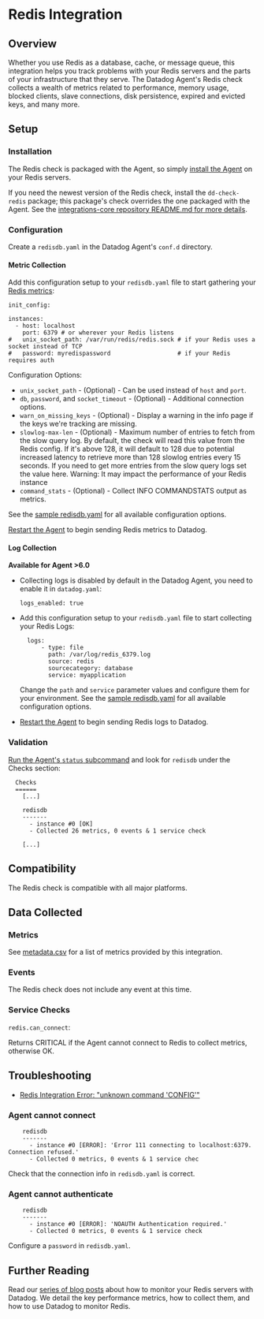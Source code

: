 # Redis Integration

## Overview

Whether you use Redis as a database, cache, or message queue, this integration helps you track problems with your Redis servers and the parts of your infrastructure that they serve. The Datadog Agent's Redis check collects a wealth of metrics related to performance, memory usage, blocked clients, slave connections, disk persistence, expired and evicted keys, and many more.

## Setup
### Installation

The Redis check is packaged with the Agent, so simply [install the Agent](https://app.datadoghq.com/account/settings#agent) on your Redis servers.

If you need the newest version of the Redis check, install the `dd-check-redis` package; this package's check overrides the one packaged with the Agent. See the [integrations-core repository README.md for more details](https://docs.datadoghq.com/agent/faq/install-core-extra/).

### Configuration

Create a `redisdb.yaml` in the Datadog Agent's `conf.d` directory.

#### Metric Collection

Add this configuration setup to your `redisdb.yaml` file to start gathering your [Redis metrics](#metrics):

```
init_config:

instances:
  - host: localhost
    port: 6379 # or wherever your Redis listens
#   unix_socket_path: /var/run/redis/redis.sock # if your Redis uses a socket instead of TCP
#   password: myredispassword                   # if your Redis requires auth
```

Configuration Options:

* `unix_socket_path` - (Optional) - Can be used instead of `host` and `port`.
* `db`, `password`, and `socket_timeout` - (Optional) - Additional connection options.
* `warn_on_missing_keys` - (Optional) - Display a warning in the info page if the keys we're tracking are missing.
* `slowlog-max-len` - (Optional) - Maximum number of entries to fetch from the slow query log. By default, the check will
        read this value from the Redis config. If it's above 128, it will default to 128 due to potential increased latency
        to retrieve more than 128 slowlog entries every 15 seconds. If you need to get more entries from the slow query logs
        set the value here. Warning: It may impact the performance of your Redis instance
* `command_stats` - (Optional) - Collect INFO COMMANDSTATS output as metrics.

See the [sample redisdb.yaml](https://github.com/DataDog/integrations-core/blob/master/redisdb/conf.yaml.example) for all available configuration options.

[Restart the Agent](https://docs.datadoghq.com/agent/faq/agent-commands/#start-stop-restart-the-agent) to begin sending Redis metrics to Datadog.

#### Log Collection

**Available for Agent >6.0**

* Collecting logs is disabled by default in the Datadog Agent, you need to enable it in `datadog.yaml`:

  ```
  logs_enabled: true
  ```

* Add this configuration setup to your `redisdb.yaml` file to start collecting your Redis Logs:

  ```
    logs:
        - type: file
          path: /var/log/redis_6379.log
          source: redis
          sourcecategory: database
          service: myapplication
  ```

  Change the `path` and `service` parameter values and configure them for your environment.
  See the [sample redisdb.yaml](https://github.com/DataDog/integrations-core/blob/master/redisdb/conf.yaml.example) for all available configuration options.

* [Restart the Agent](https://docs.datadoghq.com/agent/faq/agent-commands/#start-stop-restart-the-agent) to begin sending Redis logs to Datadog.

### Validation

[Run the Agent's `status` subcommand](https://docs.datadoghq.com/agent/faq/agent-commands/#agent-status-and-information) and look for `redisdb` under the Checks section:

```
  Checks
  ======
    [...]

    redisdb
    -------
      - instance #0 [OK]
      - Collected 26 metrics, 0 events & 1 service check

    [...]
```

## Compatibility

The Redis check is compatible with all major platforms.

## Data Collected
### Metrics

See [metadata.csv](https://github.com/DataDog/integrations-core/blob/master/redisdb/metadata.csv) for a list of metrics provided by this integration.

### Events
The Redis check does not include any event at this time.

### Service Checks

`redis.can_connect`:

Returns CRITICAL if the Agent cannot connect to Redis to collect metrics, otherwise OK.

## Troubleshooting

* [Redis Integration Error: "unknown command 'CONFIG'"](https://docs.datadoghq.com/integrations/faq/redis-integration-error-unknown-command-config)

### Agent cannot connect
```
    redisdb
    -------
      - instance #0 [ERROR]: 'Error 111 connecting to localhost:6379. Connection refused.'
      - Collected 0 metrics, 0 events & 1 service chec
```

Check that the connection info in `redisdb.yaml` is correct.

### Agent cannot authenticate
```
    redisdb
    -------
      - instance #0 [ERROR]: 'NOAUTH Authentication required.'
      - Collected 0 metrics, 0 events & 1 service check
```

Configure a `password` in `redisdb.yaml`.

## Further Reading
Read our [series of blog posts](https://www.datadoghq.com/blog/how-to-monitor-redis-performance-metrics/) about how to monitor your Redis servers with Datadog. We detail the key performance metrics, how to collect them, and how to use Datadog to monitor Redis.
